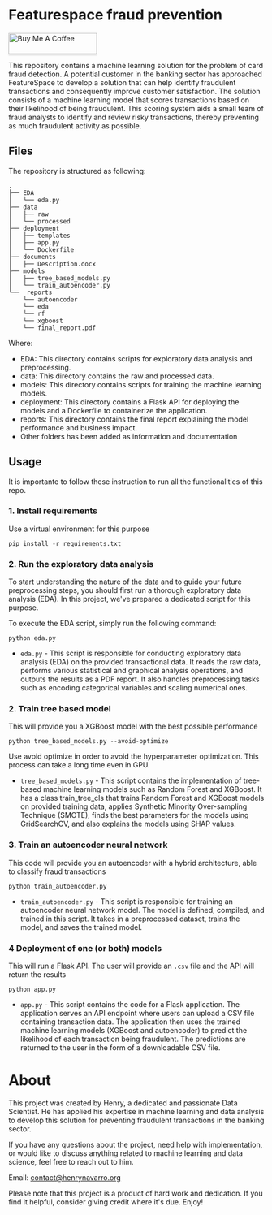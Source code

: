 # Featurespace fraud prevention

<a href="https://www.buymeacoffee.com/hdnh2006" target="_blank"><img src="https://www.buymeacoffee.com/assets/img/custom_images/orange_img.png" alt="Buy Me A Coffee" style="height: 41px !important;width: 174px !important;box-shadow: 0px 3px 2px 0px rgba(190, 190, 190, 0.5) !important;-webkit-box-shadow: 0px 3px 2px 0px rgba(190, 190, 190, 0.5) !important;" ></a>


This repository contains a machine learning solution for the problem of card fraud detection. A potential customer in the banking sector has approached FeatureSpace to develop a solution that can help identify fraudulent transactions and consequently improve customer satisfaction. The solution consists of a machine learning model that scores transactions based on their likelihood of being fraudulent. This scoring system aids a small team of fraud analysts to identify and review risky transactions, thereby preventing as much fraudulent activity as possible.

## Files

The repository is structured as following:

```
.
├── EDA
│   └── eda.py
├── data
│   ├── raw
│   └── processed
├── deployment
│   ├── templates
│   ├── app.py
│   └── Dockerfile
├── documents
│   ├── Description.docx
├── models
│   ├── tree_based_models.py
│   └── train_autoencoder.py
└──  reports
    └── autoencoder
    └── eda
    └── rf
    └── xgboost
    └── final_report.pdf

```

Where:

- EDA: This directory contains scripts for exploratory data analysis and preprocessing.
- data: This directory contains the raw and processed data.
- models: This directory contains scripts for training the machine learning models.
- deployment: This directory contains a Flask API for deploying the models and a Dockerfile to containerize the application.
- reports: This directory contains the final report explaining the model performance and business impact.
- Other folders has been added as information and documentation


## Usage

It is importante to follow these instruction to run all the functionalities of this repo.

### 1. Install requirements
Use a virtual environment for this purpose

```
pip install -r requirements.txt
```

### 2. Run the exploratory data analysis
To start understanding the nature of the data and to guide your future preprocessing steps, you should first run a thorough exploratory data analysis (EDA). In this project, we've prepared a dedicated script for this purpose.

To execute the EDA script, simply run the following command:
```
python eda.py
```
* `eda.py` - This script is responsible for conducting exploratory data analysis (EDA) on the provided transactional data. It reads the raw data, performs various statistical and graphical analysis operations, and outputs the results as a PDF report. It also handles preprocessing tasks such as encoding categorical variables and scaling numerical ones.


### 2. Train tree based model

This will provide you a XGBoost model with the best possible performance
```
python tree_based_models.py --avoid-optimize
```

Use avoid optimize in order to avoid the hyperparameter optimization. This process can take a long time even in GPU.

* `tree_based_models.py` - This script contains the implementation of tree-based machine learning models such as Random Forest and XGBoost. It has a class train_tree_cls that trains Random Forest and XGBoost models on provided training data, applies Synthetic Minority Over-sampling Technique (SMOTE), finds the best parameters for the models using GridSearchCV, and also explains the models using SHAP values.

### 3. Train an autoencoder neural network

This code will provide you an autoencoder with a hybrid architecture, able to classify fraud transactions

```
python train_autoencoder.py

```

* `train_autoencoder.py` - This script is responsible for training an autoencoder neural network model. The model is defined, compiled, and trained in this script. It takes in a preprocessed dataset, trains the model, and saves the trained model.

### 4 Deployment of one (or both) models

This will run a Flask API. The user will provide an `.csv` file and the API will return the results

```
python app.py
```

* `app.py` - This script contains the code for a Flask application. The application serves an API endpoint where users can upload a CSV file containing transaction data. The application then uses the trained machine learning models (XGBoost and autoencoder) to predict the likelihood of each transaction being fraudulent. The predictions are returned to the user in the form of a downloadable CSV file.


# About

This project was created by Henry, a dedicated and passionate Data Scientist. He has applied his expertise in machine learning and data analysis to develop this solution for preventing fraudulent transactions in the banking sector.

If you have any questions about the project, need help with implementation, or would like to discuss anything related to machine learning and data science, feel free to reach out to him.

Email: contact@henrynavarro.org

Please note that this project is a product of hard work and dedication. If you find it helpful, consider giving credit where it's due. Enjoy!

